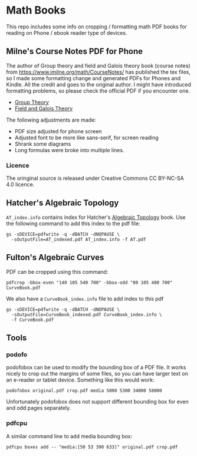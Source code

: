 # Math Books

This repo includes some info on cropping / formatting math PDF books
for reading on Phone / ebook reader type of devices.

## Milne's Course Notes PDF for Phone

The author of Group theory and field and Galois theory book (course notes) from
https://www.jmilne.org/math/CourseNotes/ has published the tex files,
so I made some formatting change and generated PDFs for Phones and Kindle.
All the credit and goes to the original author. I might have
introduced formatting problems, so please check the official PDF if
you encounter one.

- [Group Theory](https://github.com/YangZhao11/PhonePdf/releases/download/202301/GT.pdf)
- [Field and Galois Theory](https://github.com/YangZhao11/PhonePdf/releases/download/202301/FT.pdf)

The following adjustments are made:

- PDF size adjusted for phone screen
- Adjusted font to be more like sans-serif, for screen reading
- Shrank some diagrams
- Long formulas were broke into multiple lines.

### Licence

The oringinal source is released under Creative Commons CC BY-NC-SA
4.0 licence.

## Hatcher's Algebraic Topology
`AT_index.info` contains index for Hatcher's [Algebraic Topology](https://pi.math.cornell.edu/~hatcher/AT/ATpage.html)
book. Use the following command to add this index to the pdf file:

```
gs -sDEVICE=pdfwrite -q -dBATCH -dNOPAUSE \
  -sOutputFile=AT_indexed.pdf AT_index.info -f AT.pdf
```

## Fulton's Algebraic Curves
PDF can be cropped using this command:
```
pdfcrop -bbox-even "140 105 540 700" -bbox-odd "80 105 480 700" CurveBook.pdf
```

We also have a `CurveBook_index.info` file to add index to this pdf
```
gs -sDEVICE=pdfwrite -q -dBATCH -dNOPAUSE \
  -sOutputFile=CurveBook_indexed.pdf CurveBook_index.info \
  -f CurveBook.pdf
```

## Tools

### podofo
podofobox can be used to modify the bounding box of a PDF file. It
works nicely to crop out the margins of some files, so you can have
larger text on an e-reader or tablet device. Something like this would
work:

```
podofobox original.pdf crop.pdf media 5000 5300 34000 58000
```
Unfortunately podofobox does not support different bounding box for
even and odd pages separately.

### pdfcpu
A similar command line to add media bounding box:

```
pdfcpu boxes add -- "media:[50 53 390 633]" original.pdf crop.pdf
```
